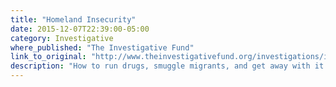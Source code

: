 ```yaml
---
title: "Homeland Insecurity"
date: 2015-12-07T22:39:00-05:00
category: Investigative
where_published: "The Investigative Fund"
link_to_original: "http://www.theinvestigativefund.org/investigations/immigrationandlabor/2186/homeland_insecurity/"
description: "How to run drugs, smuggle migrants, and get away with it at America's biggest law enforcement agency."
---
```

